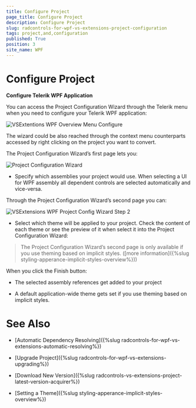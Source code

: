 ```yaml
---
title: Configure Project
page_title: Configure Project
description: Configure Project
slug: radcontrols-for-wpf-vs-extensions-project-configuration
tags: project,and,configuration
published: True
position: 3
site_name: WPF
---
```


# Configure Project
 
__Configure Telerik WPF Application__

You can access the Project Configuration Wizard through the Telerik menu when you need to configure your Telerik WPF application:

![VSExtentions WPF Overview Menu Configure](images/VSExtentions_WPF_OverviewMenuConfigure.png)

The wizard could be also reached through the context menu counterparts accessed by right clicking on the project you want to convert. 

The Project Configuration Wizard’s first page lets you:

![Project Configuration Wizard](images/VSExtensions_WPF_ProjectConfigureWizard.png)       

* Specify which assemblies your project would use. When selecting a UI for WPF assembly all dependent controls are selected automatically and vice-versa.
         
Through the Project Configuration Wizard’s second page you can:

![VSExtensions WPF Project Config Wizard Step 2](images/VSExtensions_WPF_ProjectConfigWizard_Step2.PNG)

* Select which theme will be applied to your project. Check the content of each theme or see the preview of it when select it into the Project Configuration Wizard:

>The Project Configuration Wizard’s second page is only available if you use theming based on implicit styles. ([more information]({%slug styling-apperance-implicit-styles-overview%}))           

When you click the Finish button:
        

* The selected assembly references get added to your project
          

* A default application-wide theme gets set if you use theming based on implicit styles.
          

# See Also

 * [Automatic Dependency Resolving]({%slug radcontrols-for-wpf-vs-extensions-automatic-resolving%})

 * [Upgrade Project]({%slug radcontrols-for-wpf-vs-extensions-upgrading%})

 * [Download New Version]({%slug radcontrols-vs-extensions-project-latest-version-acquirer%})

 * [Setting a Theme]({%slug styling-apperance-implicit-styles-overview%})

